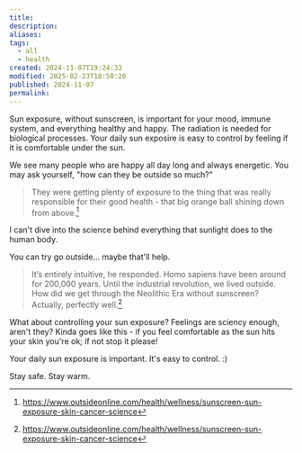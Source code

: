 ```yaml
---
title: 
description: 
aliases: 
tags:
  - all
  - health
created: 2024-11-07T19:24:33
modified: 2025-02-23T18:50:26
published: 2024-11-07
permalink: 
---
```


Sun exposure, without sunscreen, is important for your mood, immune system, and everything healthy and happy. The radiation is needed for biological processes. Your daily sun exposire is easy to control by feeling if it is comfortable under the sun.


We see many people who are happy all day long and always energetic. You may ask yourself, "how can they be outside so much?"

> They were getting plenty of exposure to the thing that was really responsible for their good health - that big orange ball shining down from above.[^thing]


I can't dive into the science behind everything that sunlight does to the human body.

You can try go outside... maybe that'll help.


> It’s entirely intuitive, he responded. Homo sapiens have been around for 200,000 years. Until the industrial revolution, we lived outside. How did we get through the Neolithic Era without sunscreen? Actually, perfectly well.[^thing]

What about controlling your sun exposure? Feelings are sciency enough, aren't they? Kinda goes like this - if you feel comfortable as the sun hits your skin you're ok; if not stop it please!

Your daily sun exposure is important. It's easy to control. :)

Stay safe. Stay warm.


[^thing]: https://www.outsideonline.com/health/wellness/sunscreen-sun-exposure-skin-cancer-science
